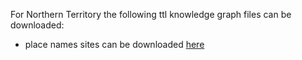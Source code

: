 For Northern Territory the following ttl knowledge graph files can be downloaded:

* place names sites can be downloaded [here](https://drive.google.com/file/d/1T4AQfnP8z5xmG1rBeaclYp6sB34g53ok/view?usp=sharing)
